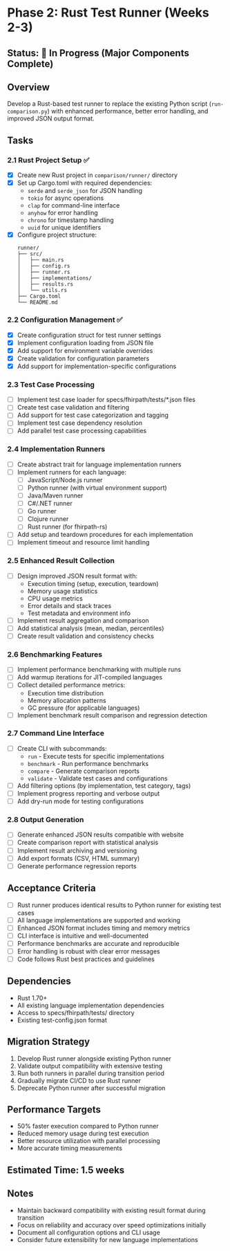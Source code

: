 # Phase 2: Rust Test Runner (Weeks 2-3)

## Status: 🚧 In Progress (Major Components Complete)

## Overview
Develop a Rust-based test runner to replace the existing Python script (`run-comparison.py`) with enhanced performance, better error handling, and improved JSON output format.

## Tasks

### 2.1 Rust Project Setup ✅
- [x] Create new Rust project in `comparison/runner/` directory
- [x] Set up Cargo.toml with required dependencies:
  - `serde` and `serde_json` for JSON handling
  - `tokio` for async operations
  - `clap` for command-line interface
  - `anyhow` for error handling
  - `chrono` for timestamp handling
  - `uuid` for unique identifiers
- [x] Configure project structure:
  ```
  runner/
  ├── src/
  │   ├── main.rs
  │   ├── config.rs
  │   ├── runner.rs
  │   ├── implementations/
  │   ├── results.rs
  │   └── utils.rs
  ├── Cargo.toml
  └── README.md
  ```

### 2.2 Configuration Management ✅
- [x] Create configuration struct for test runner settings
- [x] Implement configuration loading from JSON file
- [x] Add support for environment variable overrides
- [x] Create validation for configuration parameters
- [x] Add support for implementation-specific configurations

### 2.3 Test Case Processing
- [ ] Implement test case loader for specs/fhirpath/tests/*.json files
- [ ] Create test case validation and filtering
- [ ] Add support for test case categorization and tagging
- [ ] Implement test case dependency resolution
- [ ] Add parallel test case processing capabilities

### 2.4 Implementation Runners
- [ ] Create abstract trait for language implementation runners
- [ ] Implement runners for each language:
  - [ ] JavaScript/Node.js runner
  - [ ] Python runner (with virtual environment support)
  - [ ] Java/Maven runner
  - [ ] C#/.NET runner
  - [ ] Go runner
  - [ ] Clojure runner
  - [ ] Rust runner (for fhirpath-rs)
- [ ] Add setup and teardown procedures for each implementation
- [ ] Implement timeout and resource limit handling

### 2.5 Enhanced Result Collection
- [ ] Design improved JSON result format with:
  - Execution timing (setup, execution, teardown)
  - Memory usage statistics
  - CPU usage metrics
  - Error details and stack traces
  - Test metadata and environment info
- [ ] Implement result aggregation and comparison
- [ ] Add statistical analysis (mean, median, percentiles)
- [ ] Create result validation and consistency checks

### 2.6 Benchmarking Features
- [ ] Implement performance benchmarking with multiple runs
- [ ] Add warmup iterations for JIT-compiled languages
- [ ] Collect detailed performance metrics:
  - Execution time distribution
  - Memory allocation patterns
  - GC pressure (for applicable languages)
- [ ] Implement benchmark result comparison and regression detection

### 2.7 Command Line Interface
- [ ] Create CLI with subcommands:
  - `run` - Execute tests for specific implementations
  - `benchmark` - Run performance benchmarks
  - `compare` - Generate comparison reports
  - `validate` - Validate test cases and configurations
- [ ] Add filtering options (by implementation, test category, tags)
- [ ] Implement progress reporting and verbose output
- [ ] Add dry-run mode for testing configurations

### 2.8 Output Generation
- [ ] Generate enhanced JSON results compatible with website
- [ ] Create comparison report with statistical analysis
- [ ] Implement result archiving and versioning
- [ ] Add export formats (CSV, HTML summary)
- [ ] Generate performance regression reports

## Acceptance Criteria
- [ ] Rust runner produces identical results to Python runner for existing test cases
- [ ] All language implementations are supported and working
- [ ] Enhanced JSON format includes timing and memory metrics
- [ ] CLI interface is intuitive and well-documented
- [ ] Performance benchmarks are accurate and reproducible
- [ ] Error handling is robust with clear error messages
- [ ] Code follows Rust best practices and guidelines

## Dependencies
- Rust 1.70+
- All existing language implementation dependencies
- Access to specs/fhirpath/tests/ directory
- Existing test-config.json format

## Migration Strategy
1. Develop Rust runner alongside existing Python runner
2. Validate output compatibility with extensive testing
3. Run both runners in parallel during transition period
4. Gradually migrate CI/CD to use Rust runner
5. Deprecate Python runner after successful migration

## Performance Targets
- 50% faster execution compared to Python runner
- Reduced memory usage during test execution
- Better resource utilization with parallel processing
- More accurate timing measurements

## Estimated Time: 1.5 weeks

## Notes
- Maintain backward compatibility with existing result format during transition
- Focus on reliability and accuracy over speed optimizations initially
- Document all configuration options and CLI usage
- Consider future extensibility for new language implementations

